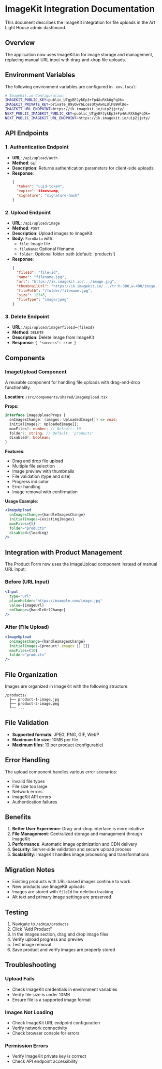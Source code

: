 # ImageKit Integration Documentation

This document describes the ImageKit integration for file uploads in the Art Light House admin dashboard.

## Overview

The application now uses ImageKit.io for image storage and management, replacing manual URL input with drag-and-drop file uploads.

## Environment Variables

The following environment variables are configured in `.env.local`:

```bash
# ImageKit.io Configuration
IMAGEKIT_PUBLIC_KEY=public_UTgyBFJykEp3+Fp4AuRXk6gFqOk=
IMAGEKIT_PRIVATE_KEY=private_U9yOwY6LcesQtyAwmL8lPB9WlDo=
IMAGEKIT_URL_ENDPOINT=https://ik.imagekit.io/uip2jjety/
NEXT_PUBLIC_IMAGEKIT_PUBLIC_KEY=public_UTgyBFJykEp3+Fp4AuRXk6gFqOk=
NEXT_PUBLIC_IMAGEKIT_URL_ENDPOINT=https://ik.imagekit.io/uip2jjety/
```

## API Endpoints

### 1. Authentication Endpoint

- **URL**: `/api/upload/auth`
- **Method**: `GET`
- **Description**: Returns authentication parameters for client-side uploads
- **Response**:
  ```json
  {
    "token": "uuid-token",
    "expire": timestamp,
    "signature": "signature-hash"
  }
  ```

### 2. Upload Endpoint

- **URL**: `/api/upload/image`
- **Method**: `POST`
- **Description**: Upload images to ImageKit
- **Body**: `FormData` with:
  - `file`: Image file
  - `fileName`: Optional filename
  - `folder`: Optional folder path (default: 'products')
- **Response**:
  ```json
  {
    "fileId": "file-id",
    "name": "filename.jpg",
    "url": "https://ik.imagekit.io/.../image.jpg",
    "thumbnailUrl": "https://ik.imagekit.io/.../tr:h-300,w-400/image.jpg",
    "filePath": "/folder/filename.jpg",
    "size": 12345,
    "fileType": "image/jpeg"
  }
  ```

### 3. Delete Endpoint

- **URL**: `/api/upload/image?fileId={fileId}`
- **Method**: `DELETE`
- **Description**: Delete image from ImageKit
- **Response**: `{ "success": true }`

## Components

### ImageUpload Component

A reusable component for handling file uploads with drag-and-drop functionality.

**Location**: `/src/components/shared/ImageUpload.tsx`

**Props**:

```typescript
interface ImageUploadProps {
  onImagesChange: (images: UploadedImage[]) => void;
  initialImages?: UploadedImage[];
  maxFiles?: number; // Default: 10
  folder?: string; // Default: 'products'
  disabled?: boolean;
}
```

**Features**:

- Drag and drop file upload
- Multiple file selection
- Image preview with thumbnails
- File validation (type and size)
- Progress indicator
- Error handling
- Image removal with confirmation

**Usage Example**:

```jsx
<ImageUpload
  onImagesChange={handleImagesChange}
  initialImages={existingImages}
  maxFiles={5}
  folder="products"
  disabled={loading}
/>
```

## Integration with Product Management

The Product Form now uses the ImageUpload component instead of manual URL input:

### Before (URL Input)

```jsx
<Input
  type="url"
  placeholder="https://example.com/image.jpg"
  value={imageUrl}
  onChange={handleUrlChange}
/>
```

### After (File Upload)

```jsx
<ImageUpload
  onImagesChange={handleImagesChange}
  initialImages={product?.images || []}
  maxFiles={10}
  folder="products"
/>
```

## File Organization

Images are organized in ImageKit with the following structure:

```
/products/
  ├── product-1-image.jpg
  ├── product-2-image.png
  └── ...
```

## File Validation

- **Supported formats**: JPEG, PNG, GIF, WebP
- **Maximum file size**: 10MB per file
- **Maximum files**: 10 per product (configurable)

## Error Handling

The upload component handles various error scenarios:

- Invalid file types
- File size too large
- Network errors
- ImageKit API errors
- Authentication failures

## Benefits

1. **Better User Experience**: Drag-and-drop interface is more intuitive
2. **File Management**: Centralized storage and management through ImageKit
3. **Performance**: Automatic image optimization and CDN delivery
4. **Security**: Server-side validation and secure upload process
5. **Scalability**: ImageKit handles image processing and transformations

## Migration Notes

- Existing products with URL-based images continue to work
- New products use ImageKit uploads
- Images are stored with `fileId` for deletion tracking
- Alt text and primary image settings are preserved

## Testing

1. Navigate to `/admin/products`
2. Click "Add Product"
3. In the images section, drag and drop image files
4. Verify upload progress and preview
5. Test image removal
6. Save product and verify images are properly stored

## Troubleshooting

### Upload Fails

- Check ImageKit credentials in environment variables
- Verify file size is under 10MB
- Ensure file is a supported image format

### Images Not Loading

- Check ImageKit URL endpoint configuration
- Verify network connectivity
- Check browser console for errors

### Permission Errors

- Verify ImageKit private key is correct
- Check API endpoint accessibility
